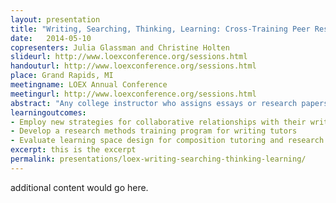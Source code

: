 ```yaml
---
layout: presentation
title: "Writing, Searching, Thinking, Learning: Cross-Training Peer Research and Writing Tutors to Maximize Student Success"
date:   2014-05-10
copresenters: Julia Glassman and Christine Holten
slideurl: http://www.loexconference.org/sessions.html
handouturl: http://www.loexconference.org/sessions.html
place: Grand Rapids, MI
meetingname: LOEX Annual Conference
meetingurl: http://www.loexconference.org/sessions.html
abstract: "Any college instructor who assigns essays or research papers will tell you that writing and research are deeply intertwined. Doesn't it make sense, then, to empower writing tutors to give their peers basic guidance in research, and vice versa? With this in mind, the UCLA College Library has partnered with the UCLA Undergraduate Writing Center (UWC) to cross-train writing and research tutors. This partnership has helped foster a dramatic re-envisioning of library space, and has been a major factor in the development of new practices like replacing the reference desk with a consultation suite (dubbed the Inquiry Space) and expanding the Library's use of student tutors alongside full-time librarians. The UWC now operates a satellite center within the Library, and the Library is expanding its offerings of research consultations in other campus spaces. Overall, this collaborative training has led to a more integrated, nuanced, and broad-reaching Library service model. This session will introduce participants to the training program developed for research and writing tutors, assessment strategies, unexpected challenges, budget and space considerations, and other issues. Then, participants will be able to share strategies they are employing at their own libraries or begin building a similar program at their campuses."
learningoutcomes:
- Employ new strategies for collaborative relationships with their writing centers and other campus partners 
- Develop a research methods training program for writing tutors
- Evaluate learning space design for composition tutoring and research assistance service
excerpt: this is the excerpt
permalink: presentations/loex-writing-searching-thinking-learning/
---
```

additional content would go here.